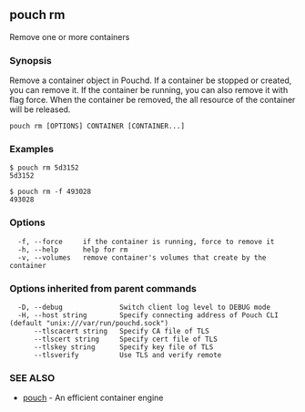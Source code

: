 ## pouch rm

Remove one or more containers

### Synopsis


Remove a container object in Pouchd.
If a container be stopped or created, you can remove it. 
If the container be running, you can also remove it with flag force.
When the container be removed, the all resource of the container will
be released.


```
pouch rm [OPTIONS] CONTAINER [CONTAINER...]
```

### Examples

```
$ pouch rm 5d3152
5d3152

$ pouch rm -f 493028
493028
```

### Options

```
  -f, --force     if the container is running, force to remove it
  -h, --help      help for rm
  -v, --volumes   remove container's volumes that create by the container
```

### Options inherited from parent commands

```
  -D, --debug              Switch client log level to DEBUG mode
  -H, --host string        Specify connecting address of Pouch CLI (default "unix:///var/run/pouchd.sock")
      --tlscacert string   Specify CA file of TLS
      --tlscert string     Specify cert file of TLS
      --tlskey string      Specify key file of TLS
      --tlsverify          Use TLS and verify remote
```

### SEE ALSO

* [pouch](pouch.md)	 - An efficient container engine

